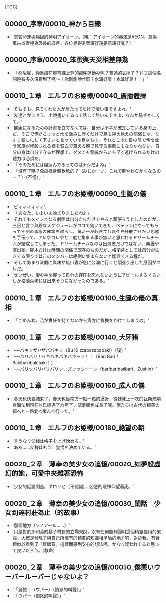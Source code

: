 # 

[TOC]

## 00000_序章/00010_神から目線

- '掌管命運與輪回的神明アイオーン。（暁：アイオーン的英譯是AEON，意為萬古或者極為漫長的歳月，各位覺得是音譯好還是意譯好呢？）'


## 00000_序章/00020_笨蛋與天災相差無幾

- '「然后呢，你應該在體育課上穿的那件運動衫呢？普通的丟掉了？ドブ這個名詞是有多久沒聽到了呢～！你剛剛說什麼？水溝好臭！水溝好臭！！」'


## 00010_１章　エルフのお姫様/00040_廣播體操

- 'そもそも、見てくれた人が居たってだけで淒い事ですよね。'
- '友達とかにすら、小說書いてるって話して無いんですよ、なんか恥ずかしくて。'
- '健康になるための計畫を立てなくては、自分は不幸が確定している身の上だ、そこで俺がちょっと水を汲みに行くだけで息も絶え絶えの病弱じゃ、なぶり殺しにして下さいと言っている様なもの、それどころか目の前で俺を庇う家族が慘殺される様を貧血で震える體で見守る事態にもなりかねない、自分の身は自分で守るが理想で、ダメでも脅威からいち早く逃げられるだけの體力は必須だ。'
- '「そのためには寢込んでるってのはナシだよね」'
- '「沒有了嗎？像這樣身體軟軟的？（みじかーい、これで體やわらかくなるのー？）（不懂）」'


## 00010_１章　エルフのお姫様/00090_生誕の儀

- 'ピィィィィィィ'
- '「あなた、いよいよ始まりましたわよ」'
- 'それでもメインとなる劇團は自分たちだけでやると頑張ろうとしたのだが、三日と言う無理なスケジュールがココで効いてきた、ベテランにやってもらって不測の事態の確率を減らし、萬が一が起きても責任を分散させたい思惑も手伝って、アレやコレやと二度と集まる事が無いと思われるドリームチームが結成してしまった、ドリームチームなのは出演者だけではない、楽團や演出家。腳本だけは時間の関係で既存のものだが、格蘭朵としては自分が生きてる限りではこのメンバーは絶對に集まらないと斷言できる程だ。'
- 'そしてあまり演劇に興味が無い妻が急に公演に行くと頑張り出した原因がコレだ。'
- 'せいぜい、妻の手を握って自分の存在を忘れないようにアピールするぐらいしか格蘭朵老には出來そうになかったのである。'


## 00010_１章　エルフのお姫様/00100_生誕の儀の真相

- '「ごめんね、私が責任を持てないから貴方に負擔をかけてしまうの」'


## 00010_１章　エルフのお姫様/00140_大牙猪

- '──バキッザバザババキッ（Bu Ki zzabazababaki）（噗）'
- '──バリバリ！バキバキバキバキッッ！！（Bari Bari！Bakibakibakibaki！）'
- '──バリッバリバリバリッ、ズッッシーーン（baribaribaribari、Zushin）'


## 00010_１章　エルフのお姫様/00160_成人の儀

- '冬天也快要結束了，春天也從南方一點一點的逼近，從妹妹上一次的瓦斯燃燒器魔法到現在也已經過了六年了，瑟蕾娜也成長了呢。俺たちは古代の精靈の都へと一路北へ飛んで行った。'


## 00010_１章　エルフのお姫様/00180_絶望の朝

- '言うなり父様は格子を上げ始める。'
- 'ああ……父様はもう、覚悟を決めている。'


## 00020_２章　薄幸の美少女の追憶/00020_如夢般虛幻的她，可愛中夾雜著恐怖

- '少女的話語閃過，ギロリと（不認識），凶惡的眼神仰望著我。'


## 00020_２章　薄幸の美少女の追憶/00030_閑話　少女到達村莊為止（的故事）

- '那個地方（ソノアール……）'
- '只是對於那和藹的鬍子村長的立場來說，沒有任何能夠證明這個精靈信用的東西。大概是發現了與自己所擁有的精靈的知識相矛盾的地方吧，對於我，有著類似於看到了「冒牌貨」這樣而感到安心的想法呢，かなり疑われてると思って良いだろう。（救命）'


## 00020_２章　薄幸の美少女の追憶/00050_僕悪いウーパールーパーじゃないよ？

- '「烏帕！（ウパー）（憤怒的叫聲）」'
- '「ウパー（憤怒的叫聲）」'
